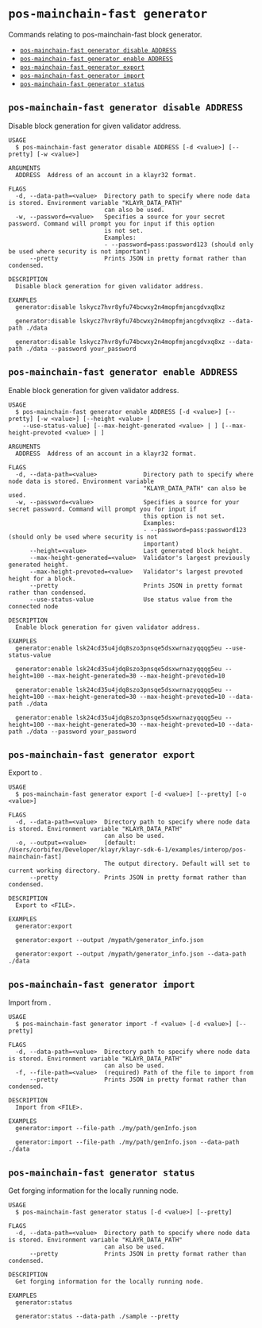 # `pos-mainchain-fast generator`

Commands relating to pos-mainchain-fast block generator.

- [`pos-mainchain-fast generator disable ADDRESS`](#pos-mainchain-fast-generator-disable-address)
- [`pos-mainchain-fast generator enable ADDRESS`](#pos-mainchain-fast-generator-enable-address)
- [`pos-mainchain-fast generator export`](#pos-mainchain-fast-generator-export)
- [`pos-mainchain-fast generator import`](#pos-mainchain-fast-generator-import)
- [`pos-mainchain-fast generator status`](#pos-mainchain-fast-generator-status)

## `pos-mainchain-fast generator disable ADDRESS`

Disable block generation for given validator address.

```
USAGE
  $ pos-mainchain-fast generator disable ADDRESS [-d <value>] [--pretty] [-w <value>]

ARGUMENTS
  ADDRESS  Address of an account in a klayr32 format.

FLAGS
  -d, --data-path=<value>  Directory path to specify where node data is stored. Environment variable "KLAYR_DATA_PATH"
                           can also be used.
  -w, --password=<value>   Specifies a source for your secret password. Command will prompt you for input if this option
                           is not set.
                           Examples:
                           - --password=pass:password123 (should only be used where security is not important)
      --pretty             Prints JSON in pretty format rather than condensed.

DESCRIPTION
  Disable block generation for given validator address.

EXAMPLES
  generator:disable lskycz7hvr8yfu74bcwxy2n4mopfmjancgdvxq8xz

  generator:disable lskycz7hvr8yfu74bcwxy2n4mopfmjancgdvxq8xz --data-path ./data

  generator:disable lskycz7hvr8yfu74bcwxy2n4mopfmjancgdvxq8xz --data-path ./data --password your_password
```

## `pos-mainchain-fast generator enable ADDRESS`

Enable block generation for given validator address.

```
USAGE
  $ pos-mainchain-fast generator enable ADDRESS [-d <value>] [--pretty] [-w <value>] [--height <value> |
    --use-status-value] [--max-height-generated <value> | ] [--max-height-prevoted <value> | ]

ARGUMENTS
  ADDRESS  Address of an account in a klayr32 format.

FLAGS
  -d, --data-path=<value>             Directory path to specify where node data is stored. Environment variable
                                      "KLAYR_DATA_PATH" can also be used.
  -w, --password=<value>              Specifies a source for your secret password. Command will prompt you for input if
                                      this option is not set.
                                      Examples:
                                      - --password=pass:password123 (should only be used where security is not
                                      important)
      --height=<value>                Last generated block height.
      --max-height-generated=<value>  Validator's largest previously generated height.
      --max-height-prevoted=<value>   Validator's largest prevoted height for a block.
      --pretty                        Prints JSON in pretty format rather than condensed.
      --use-status-value              Use status value from the connected node

DESCRIPTION
  Enable block generation for given validator address.

EXAMPLES
  generator:enable lsk24cd35u4jdq8szo3pnsqe5dsxwrnazyqqqg5eu --use-status-value

  generator:enable lsk24cd35u4jdq8szo3pnsqe5dsxwrnazyqqqg5eu --height=100 --max-height-generated=30 --max-height-prevoted=10

  generator:enable lsk24cd35u4jdq8szo3pnsqe5dsxwrnazyqqqg5eu --height=100 --max-height-generated=30 --max-height-prevoted=10 --data-path ./data

  generator:enable lsk24cd35u4jdq8szo3pnsqe5dsxwrnazyqqqg5eu --height=100 --max-height-generated=30 --max-height-prevoted=10 --data-path ./data --password your_password
```

## `pos-mainchain-fast generator export`

Export to <FILE>.

```
USAGE
  $ pos-mainchain-fast generator export [-d <value>] [--pretty] [-o <value>]

FLAGS
  -d, --data-path=<value>  Directory path to specify where node data is stored. Environment variable "KLAYR_DATA_PATH"
                           can also be used.
  -o, --output=<value>     [default: /Users/corbifex/Developer/klayr/klayr-sdk-6-1/examples/interop/pos-mainchain-fast]
                           The output directory. Default will set to current working directory.
      --pretty             Prints JSON in pretty format rather than condensed.

DESCRIPTION
  Export to <FILE>.

EXAMPLES
  generator:export

  generator:export --output /mypath/generator_info.json

  generator:export --output /mypath/generator_info.json --data-path ./data
```

## `pos-mainchain-fast generator import`

Import from <FILE>.

```
USAGE
  $ pos-mainchain-fast generator import -f <value> [-d <value>] [--pretty]

FLAGS
  -d, --data-path=<value>  Directory path to specify where node data is stored. Environment variable "KLAYR_DATA_PATH"
                           can also be used.
  -f, --file-path=<value>  (required) Path of the file to import from
      --pretty             Prints JSON in pretty format rather than condensed.

DESCRIPTION
  Import from <FILE>.

EXAMPLES
  generator:import --file-path ./my/path/genInfo.json

  generator:import --file-path ./my/path/genInfo.json --data-path ./data
```

## `pos-mainchain-fast generator status`

Get forging information for the locally running node.

```
USAGE
  $ pos-mainchain-fast generator status [-d <value>] [--pretty]

FLAGS
  -d, --data-path=<value>  Directory path to specify where node data is stored. Environment variable "KLAYR_DATA_PATH"
                           can also be used.
      --pretty             Prints JSON in pretty format rather than condensed.

DESCRIPTION
  Get forging information for the locally running node.

EXAMPLES
  generator:status

  generator:status --data-path ./sample --pretty
```
